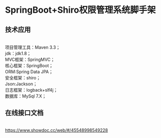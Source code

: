 # SpringBoot+Shiro权限管理系统脚手架
## 技术应用
<br>项目管理工具：Maven 3.3；
<br>jdk：jdk1.8；
<br>MVC框架：SpringMVC；
<br>核心框架：SpringBoot；
<br>ORM:Spring Data JPA；
<br>安全框架：shiro；
<br>Json:Jackson；
<br>日志框架：logback+slf4j；
<br>数据库：MySql 7.X；
## 在线接口文档
<br>https://www.showdoc.cc/web/#/45548998549228
